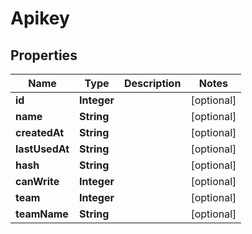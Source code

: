 # Apikey

## Properties
Name | Type | Description | Notes
------------ | ------------- | ------------- | -------------
**id** | **Integer** |  |  [optional]
**name** | **String** |  |  [optional]
**createdAt** | **String** |  |  [optional]
**lastUsedAt** | **String** |  |  [optional]
**hash** | **String** |  |  [optional]
**canWrite** | **Integer** |  |  [optional]
**team** | **Integer** |  |  [optional]
**teamName** | **String** |  |  [optional]
